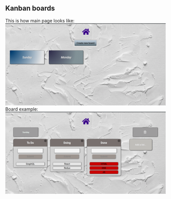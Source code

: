 ## Kanban boards

This is how main page looks like:
![Main_menu](public/Main_menu.png)
Board example:
![Board_example](public/Board_example.png)
